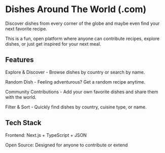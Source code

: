 # Dishes Around The World (.com)

Discover dishes from every corner of the globe and maybe even find your next favorite recipe.

This is a fun, open platform where anyone can contribute recipes, explore dishes, or just get inspired for your next meal.

## Features

Explore & Discover - Browse dishes by country or search by name.

Random Dish - Feeling adventurous? Get a random recipe anytime.

Community Contributions - Add your own favorite dishes and share them with the world.

Filter & Sort - Quickly find dishes by country, cuisine type, or name.

## Tech Stack

Frontend: Next.js + TypeScript + JSON

Open Source: Designed for anyone to contribute or extend
